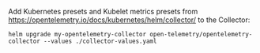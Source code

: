 
Add Kubernetes presets and Kubelet metrics presets from https://opentelemetry.io/docs/kubernetes/helm/collector/ to the Collector:

```shell
helm upgrade my-opentelemetry-collector open-telemetry/opentelemetry-collector --values ./collector-values.yaml
```
